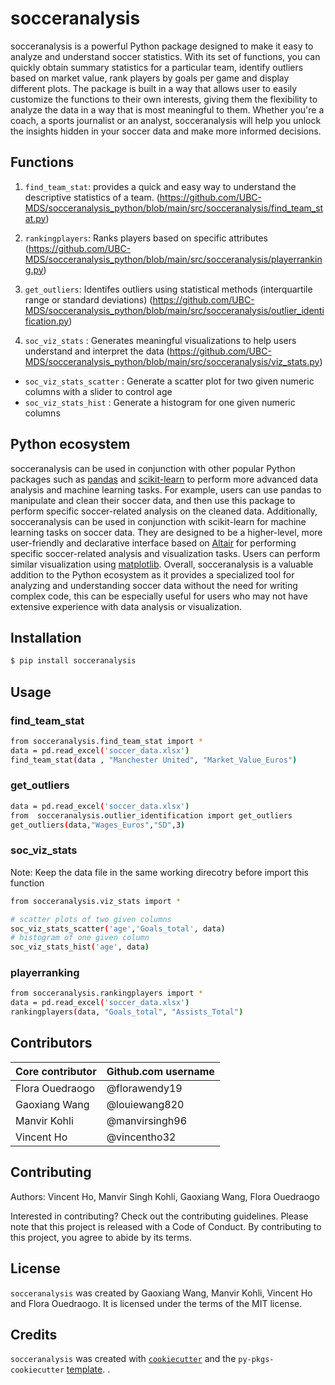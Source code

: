 # socceranalysis

socceranalysis is a powerful Python package designed to make it easy to analyze and understand soccer statistics. With its set of functions, you can quickly obtain summary statistics for a particular team, identify outliers based on market value, rank players by goals per game and display different plots. The package is built in a way that allows user to easily customize the functions to their own interests, giving them the flexibility to analyze the data in a way that is most meaningful to them. Whether you're a coach, a sports journalist or an analyst, socceranalysis will help you unlock the insights hidden in your soccer data and make more informed decisions.

## Functions


1. `find_team_stat`: provides a quick and easy way to understand the descriptive statistics of a team. (https://github.com/UBC-MDS/socceranalysis_python/blob/main/src/socceranalysis/find_team_stat.py) 

2. `rankingplayers`:  Ranks players based on specific attributes (https://github.com/UBC-MDS/socceranalysis_python/blob/main/src/socceranalysis/playerranking.py)

3. `get_outliers`: Identifes outliers using statistical methods (interquartile range or standard deviations) (https://github.com/UBC-MDS/socceranalysis_python/blob/main/src/socceranalysis/outlier_identification.py)

4. `soc_viz_stats` :  Generates meaningful visualizations to help users understand and interpret the data (https://github.com/UBC-MDS/socceranalysis_python/blob/main/src/socceranalysis/viz_stats.py)
* `soc_viz_stats_scatter` : Generate a scatter plot for two given numeric columns with a slider to control age 
* `soc_viz_stats_hist` :  Generate a histogram for one given numeric columns



## Python ecosystem
socceranalysis can be used in conjunction with other popular Python packages such as [pandas](https://github.com/pandas-dev/pandas) and [scikit-learn](https://github.com/scikit-learn/scikit-learn) to perform more advanced data analysis and machine learning tasks. For example, users can use pandas to manipulate and clean their soccer data, and then use this package to perform specific soccer-related analysis on the cleaned data. Additionally, socceranalysis can be used in conjunction with scikit-learn for machine learning tasks on soccer data. They are designed to be a higher-level, more user-friendly and declarative interface based on [Altair](https://github.com/altair-viz/altair) for performing specific soccer-related analysis and visualization tasks. Users can perform similar visualization using [matplotlib](https://github.com/matplotlib/matplotlib). Overall, socceranalysis is a valuable addition to the Python ecosystem as it provides a specialized tool for analyzing and understanding soccer data without the need for writing complex code, this can be especially useful for users who may not have extensive experience with data analysis or visualization.



## Installation

```bash
$ pip install socceranalysis
```

## Usage


###  find_team_stat
```bash
from socceranalysis.find_team_stat import *
data = pd.read_excel('soccer_data.xlsx')
find_team_stat(data , "Manchester United", "Market_Value_Euros")
```
### get_outliers
```bash 
data = pd.read_excel('soccer_data.xlsx')
from  socceranalysis.outlier_identification import get_outliers
get_outliers(data,"Wages_Euros","SD",3)
```
###  soc_viz_stats
Note: Keep the data file in the same working direcotry before import this function
```bash
from socceranalysis.viz_stats import *

# scatter plots of two given columns
soc_viz_stats_scatter('age','Goals_total', data)
# histogram of one given column
soc_viz_stats_hist('age', data)
```
### playerranking
```bash
from socceranalysis.rankingplayers import *
data = pd.read_excel('soccer_data.xlsx')
rankingplayers(data, "Goals_total", "Assists_Total")
```

## Contributors

|  	 Core contributor| Github.com username| 
|---------|---|
|  Flora Ouedraogo |  @florawendy19 | 
|  Gaoxiang Wang |  @louiewang820 | 
|  Manvir Kohli | @manvirsingh96 |
| Vincent Ho | @vincentho32 |

## Contributing

Authors: Vincent Ho, Manvir Singh Kohli, Gaoxiang Wang, Flora Ouedraogo

Interested in contributing? Check out the contributing guidelines. Please note that this project is released with a Code of Conduct. By contributing to this project, you agree to abide by its terms.

## License

`socceranalysis` was created by Gaoxiang Wang, Manvir Kohli, Vincent Ho and Flora Ouedraogo. It is licensed under the terms of the MIT license.

## Credits

`socceranalysis` was created with [`cookiecutter`](https://cookiecutter.readthedocs.io/en/latest/) and the `py-pkgs-cookiecutter` [template](https://github.com/py-pkgs/py-pkgs-cookiecutter).
.
